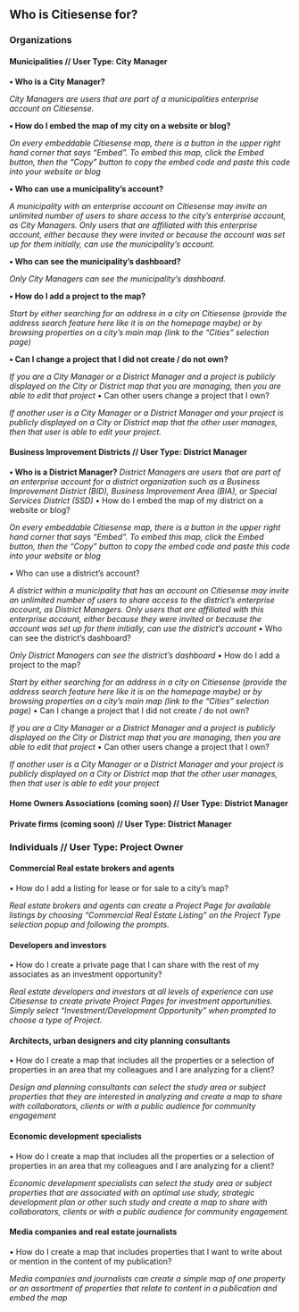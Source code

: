 ## Who is Citiesense for?
### Organizations
#### Municipalities // User Type: City Manager

__•	Who is a City Manager?__

_City Managers are users that are part of a municipalities enterprise account on Citiesense._

__•	How do I embed the map of my city on a website or blog?__

_On every embeddable Citiesense map, there is a button in the upper right hand corner that says “Embed”. To embed this map, click the Embed button, then the “Copy” button to copy the embed code and paste this code into your website or blog_ 

__•	Who can use a municipality’s account?__

_A municipality with an enterprise account on Citiesense may invite an unlimited number of users to share access to the city’s enterprise account, as City Managers.  Only users that are affiliated with this enterprise account, either because they were invited or because the account was set up for them initially, can use the municipality’s account._ 

__•	Who can see the municipality’s dashboard?__

_Only City Managers can see the municipality’s dashboard._

__•	How do I add a project to the map?__

_Start by either searching for an address in a city on Citiesense (provide the address search feature here like it is on the homepage maybe) or by browsing properties on a city’s main map (link to the “Cities” selection page)_ 

__•	Can I change a project that I did not create / do not own?__

_If you are a City Manager or a District Manager and a project is publicly displayed on the City or District map that you are managing, then you are able to edit that project_
•	Can other users change a project that I own?

_If another user is a City Manager or a District Manager and your project is publicly displayed on a City or District map that the other user manages, then that user is able to edit your project._
#### Business Improvement Districts // User Type: District Manager

__•	Who is a District Manager?__
_District Managers are users that are part of an enterprise account for a district organization such as a Business Improvement District (BID), Business Improvement Area (BIA), or Special Services District (SSD)_
•	How do I embed the map of my district on a website or blog?

_On every embeddable Citiesense map, there is a button in the upper right hand corner that says “Embed”. To embed this map, click the Embed button, then the “Copy” button to copy the embed code and paste this code into your website or blog_

•	Who can use a district’s account?

_A district within a municipality that has an account on Citiesense may invite an unlimited number of users to share access to the district’s enterprise account, as District Managers.  Only users that are affiliated with this enterprise account, either because they were invited or because the account was set up for them initially, can use the district’s account_ 
•	Who can see the district’s dashboard?

_Only District Managers can see the district’s dashboard_
•	How do I add a project to the map?

_Start by either searching for an address in a city on Citiesense (provide the address search feature here like it is on the homepage maybe) or by browsing properties on a city’s main map (link to the “Cities” selection page)_ 
•	Can I change a project that I did not create / do not own?

_If you are a City Manager or a District Manager and a project is publicly displayed on the City or District map that you are managing, then you are able to edit that project_
•	Can other users change a project that I own?

_If another user is a City Manager or a District Manager and your project is publicly displayed on a City or District map that the other user manages, then that user is able to edit your project_
#### Home Owners Associations (coming soon) // User Type: District Manager
#### Private firms (coming soon) // User Type: District Manager


### Individuals // User Type: Project Owner

#### Commercial Real estate brokers and agents 
•	How do I add a listing for lease or for sale to a city’s map?

_Real estate brokers and agents can create a Project Page for available listings by choosing “Commercial Real Estate Listing” on the Project Type selection popup and following the prompts._
#### Developers and investors 	
•	How do I create a private page that I can share with the rest of my associates as an investment opportunity?

_Real estate developers and investors at all levels of experience can use Citiesense to create private Project Pages for investment opportunities. Simply select “Investment/Development Opportunity” when prompted to choose a type of Project._
#### Architects, urban designers and city planning consultants 
•	How do I create a map that includes all the properties or a selection of properties in an area that my colleagues and I are analyzing for a client? 

_Design and planning consultants can select the study area or subject properties that they are interested in analyzing and create a map to share with collaborators, clients or with a public audience for community engagement_
#### Economic development specialists 
•	How do I create a map that includes all the properties or a selection of properties in an area that my colleagues and I are analyzing for a client? 

_Economic development specialists can select the study area or subject properties that are associated with an optimal use study, strategic development plan or other such study and create a map to share with collaborators, clients or with a public audience for community engagement._ 
#### Media companies and real estate journalists 
•	How do I create a map that includes properties that I want to write about or mention in the content of my publication? 

_Media companies and journalists can create a simple map of one property or an assortment of properties that relate to content in a publication and embed the map_


